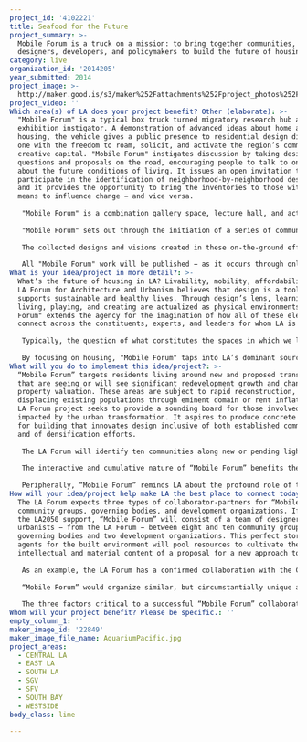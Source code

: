 ```yaml
---
project_id: '4102221'
title: Seafood for the Future
project_summary: >-
  Mobile Forum is a truck on a mission: to bring together communities,
  designers, developers, and policymakers to build the future of housing.
category: live
organization_id: '2014205'
year_submitted: 2014
project_image: >-
  http://maker.good.is/s3/maker%252Fattachments%252Fproject_photos%252Fimages%252F22849%252Fdisplay%252FAquariumPacific.jpg=c570x385
project_video: ''
Which area(s) of LA does your project benefit? Other (elaborate): >-
  "Mobile Forum" is a typical box truck turned migratory research hub and
  exhibition instigator. A demonstration of advanced ideas about home and
  housing, the vehicle gives a public presence to residential design discourse,
  one with the freedom to roam, solicit, and activate the region’s communal and
  creative capital. "Mobile Forum" instigates discussion by taking design
  questions and proposals on the road, encouraging people to talk to one another
  about the future conditions of living. It issues an open invitation to
  participate in the identification of neighborhood-by-neighborhood design cases
  and it provides the opportunity to bring the inventories to those with the
  means to influence change − and vice versa.
   
   "Mobile Forum" is a combination gallery space, lecture hall, and activity center that packs up and ships out. It employs the ecological and physical footprint of the truck in cues to reconsider the desirability of the proximate, the small, and the shared. It provides the LA Forum with a flexible, opportunistic, and responsive platform for the staging of events. Loaded with an assortment of audio-visual, display, and workshop devices and equipment, the project caters to disparate deployments and facilitates interactions with groups and sites typically beyond the reach of fixed-location programming.
   
   "Mobile Forum" sets out through the initiation of a series of community workshops. After locales are selected from an open call to neighborhood groups, the truck establishes temporary outposts for designers, locals, officials, and organizations to take stock of existing conditions and to speculate about the future of LA housing. Participants act as ad hoc interdisciplinary design teams, producing examples of how domestic spaces might shape the city of 2050.
   
   The collected designs and visions created in these on-the-ground efforts form the content for the next iteration of "Mobile Forum" − a traveling gallery and advocacy vessel. The truck, retrofitted with displays of the accumulated new ideas for living, returns to the communities as a visual and spatial provocation to action.
   
   All "Mobile Forum" work will be published − as it occurs through online and social media, and in its entirety as a building manual. The documents will be used to incite local developers, governments, and sponsors to break ground on the suggestions.
What is your idea/project in more detail?: >-
  What’s the future of housing in LA? Livability, mobility, affordability. The
  LA Forum for Architecture and Urbanism believes that design is a tool that
  supports sustainable and healthy lives. Through design’s lens, learning,
  living, playing, and creating are actualized as physical environments. "Mobile
  Forum" extends the agency for the imagination of how all of these elements
  connect across the constituents, experts, and leaders for whom LA is home.
   
   Typically, the question of what constitutes the spaces in which we live is the decision of developers responding to economics and government codes. If designers are involved, it likely is at the service of those pre-determined terms. And, residents simply chose from amongst the outcomes. “Mobile Forum” reverses and mixes up this practice, asking how we might understand needs in order to impact building regulations and developer decisions. It puts designers in a bridge position, enabling them to draw out how good living and good spaces come together. It does all of this by unifying all of these unique voices, by providing a platform for dialogue between communities, residents, builders, policymakers, artists, and creatives to take shape as actionable visions.
   
   By focusing on housing, "Mobile Forum" taps into LA’s dominant source material − domestic space. Urban transformation begins with home and prepares the way for a thriving 2050. It literally gives shape to the conditions that will make LA the best place to live today and tomorrow. It shows how to maintain quality while fixing costs per square foot. It enables urban resilience by making sustainability inseparable from building practices − by revealing desirability and efficiency in reduced housing footprints, by demonstrating seamless integrations of living, working, playing, and moving, and by encouraging a valuation of these conditions. It models interdependent environments where the lines between open space, community space, and private space blur, where all of the amenities and relationships crucial to a healthy and fulfilled existence are proximate. It suggests that empowerment depends on literally building interaction into the expectations for the everyday surrounds. It holds the American dream up for review and encourages the development of an alternative ideal around which to construct the future.
What will you do to implement this idea/project?: >-
  “Mobile Forum” targets residents living around new and proposed transit routes
  that are seeing or will see significant redevelopment growth and changing
  property valuation. These areas are subject to rapid reconstruction,
  displacing existing populations through eminent domain or rent inflation. The
  LA Forum project seeks to provide a sounding board for those involved in and
  impacted by the urban transformation. It aspires to produce concrete examples
  for building that innovates design inclusive of both established communities
  and of densification efforts.
   
   The LA Forum will identify ten communities along new or pending light rail corridors. “Mobile Forum” will interact with these communities in a series of information gathering and idea generating engagements that pool human resources in the planning of how to adapt. It takes advantage of the infrastructures of streets and lots to set-up a vast array of unexpected public venues. Wherever the truck parks, an event unfolds, revealing glimpses of locational potential and catalyzing the forces to realize them. Lessons learned at each stop travel from point to point, distributing insights from one community to another. The city and its citizens are encouraged to observe and shape each other in hands-on exploration.
   
   The interactive and cumulative nature of “Mobile Forum” benefits the direct participants − who learn the mechanisms for influencing the development taking place around them − and their communities − by mobilizing the agents required to alter the expectations for and outcomes of comprehensive neighborhood restructuring. It also has the potential to act as a global conversation starter, to model for the world best practices for light-touch living and to reinstate LA as the residential laboratory to envy and emulate.
   
   Peripherally, “Mobile Forum” reminds LA about the profound role of the design and construction industry, a significant part of the creative capital for which the city is known. It reinvigorates the energy and economy around literal world shaping, helping to maintain the diversity of the region’s productions and of the people drawn to be a part of the excitement of creating and making.
How will your idea/project help make LA the best place to connect today? In LA2050?: >-
  The LA Forum expects three types of collaborator-partners for “Mobile Forum” −
  community groups, governing bodies, and development organizations. If awarded
  the LA2050 support, “Mobile Forum” will consist of a team of designers and
  urbanists − from the LA Forum − between eight and ten community groups and/or
  governing bodies and two development organizations. This perfect storm of
  agents for the built environment will pool resources to cultivate the
  intellectual and material content of a proposal for a new approach to living.
   
   As an example, the LA Forum has a confirmed collaboration with the City of Glendale and intended collaborations with the be.group and with Enterprise Community Partners (or similar). In this hypothetical relationship, “Mobile Forum” would work on-site in Glendale in its proactively anticipated light rail corridor. The City of Glendale would share the resources of its planning and policy offices and would provide guidance and structure to the event staging and to institutionalizing outcomes. The be.group, a local advocate of Naturally Occurring Retirement Communities and Aging in Place Initiatives, would host the workshops through the perspective and in consideration of the needs of their constituents. Enterprise Community Partners would provide the development and economic expertise and connection to fiscal enablers. And, the LA Forum would establish the framework and act as the intermediary and translator (from conversations to building proposals) for a cooperative research and design effort.
   
   “Mobile Forum” would organize similar, but circumstantially unique arrangements across the city − amassing a variety of both tailored and universal approaches to responsive development by design. Other collaborator-partners to which the LA Forum has reached out and/or with which the LA Forum has the potential of working include the City of West Hollywood, Skid Row Housing Trust, El Proyecto del Barrio, and the Housing Rights Group, to name a few. The LA Forum’s board members, all well established design and urbanism professionals, have respected histories working with an extended network of organizations appropriate to fill the collaborator-partner positions and will activate that network in order to secure involvement in “Mobile Forum.”
   
   The three factors critical to a successful “Mobile Forum” collaboration-partnership are: (1) a distributed and representative audience, (2) connection to decision-makers, and (3) promotion.
Whom will your project benefit? Please be specific.: ''
empty_column_1: ''
maker_image_id: '22849'
maker_image_file_name: AquariumPacific.jpg
project_areas:
  - CENTRAL LA
  - EAST LA
  - SOUTH LA
  - SGV
  - SFV
  - SOUTH BAY
  - WESTSIDE
body_class: lime

---
```

